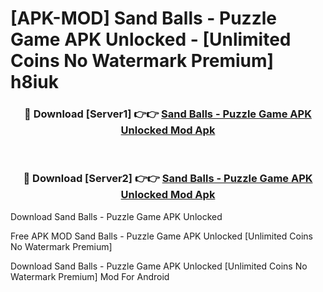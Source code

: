 # [APK-MOD] Sand Balls - Puzzle Game APK Unlocked - [Unlimited Coins No Watermark Premium] h8iuk



<div align="center">
<h3>🔴 Download [Server1] 👉👉 <a href="https://momento.my/?title=Sand_Balls_-_Puzzle_Game_APK_Unlocked">Sand Balls - Puzzle Game APK Unlocked Mod Apk</a></h3><br>

<h3>🔴 Download [Server2] 👉👉 <a href="https://momento.my/?title=Sand_Balls_-_Puzzle_Game_APK_Unlocked">Sand Balls - Puzzle Game APK Unlocked Mod Apk</a></h3>
</div>



Download Sand Balls - Puzzle Game APK Unlocked 

Free APK MOD Sand Balls - Puzzle Game APK Unlocked [Unlimited Coins No Watermark Premium]

Download Sand Balls - Puzzle Game APK Unlocked [Unlimited Coins No Watermark Premium] Mod For Android
